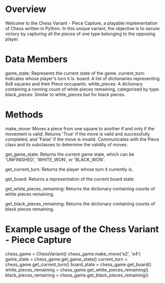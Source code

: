 # Overview
Welcome to the Chess Variant - Piece Capture, a playable implementation of Chess written in Python. In this unique variant, the objective is to secure victory by capturing all the pieces of one type belonging to the opposing player.

# Data Members
game_state: Represents the current state of the game.
current_turn: Indicates whose player's turn it is.
board: A list of dictionaries representing 8x8 squares and their Piece occupants.
white_pieces: A dictionary containing a running count of white pieces remaining, categorized by type.
black_pieces: Similar to white_pieces but for black pieces.

# Methods
make_move: Moves a piece from one square to another if and only if the movement is valid. Returns 'True' if the move is valid and successfully completed, and 'False' if the move is invalid. Communicates with the Piece class and its subclasses to determine the validity of moves.

get_game_state: Returns the current game state, which can be 'UNFINISHED', 'WHITE_WON', or 'BLACK_WON'.

get_current_turn: Returns the player whose turn it currently is.

get_board: Returns a representation of the current board state.

get_white_pieces_remaining: Returns the dictionary containing counts of white pieces remaining.

get_black_pieces_remaining: Returns the dictionary containing counts of black pieces remaining.

# Example usage of the Chess Variant - Piece Capture
chess_game = ChessVariant()
chess_game.make_move('e2', 'e4')
game_state = chess_game.get_game_state()
current_turn = chess_game.get_current_turn()
board_state = chess_game.get_board()
white_pieces_remaining = chess_game.get_white_pieces_remaining()
black_pieces_remaining = chess_game.get_black_pieces_remaining()
